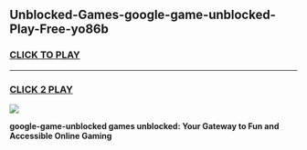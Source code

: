 
## Unblocked-Games-google-game-unblocked-Play-Free-yo86b
<h3>
<a href="https://premium76.site?title=google-game-unblocked&ref=10A">CLICK TO PLAY</a></h3>
<hr>

<h3>
<a href="https://premium76.site?title=google-game-unblocked&ref=10A">CLICK 2 PLAY</a>
  
</h3>

<a href="https://premium76.site?title=google-game-unblocked&ref=10A"><img src="https://clearcache.store/games.png"></a>


**google-game-unblocked games unblocked: Your Gateway to Fun and Accessible Online Gaming**
